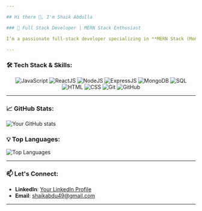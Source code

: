```yaml
---

## Hi there 👋, I'm Shaik Abdulla

### 🚀 Full Stack Developer | MERN Stack Enthusiast

I’m a passionate full-stack developer specializing in **MERN Stack (MongoDB, Express, React, Node)**. I have experience building scalable web applications and APIs from the ground up.

---
```


### 🛠 Tech Stack & Skills:

<div align="center">

<img src="https://img.shields.io/badge/-JavaScript-F7DF1E?logo=javascript&logoColor=black&style=for-the-badge" alt="JavaScript" /> 
<img src="https://img.shields.io/badge/-ReactJS-61DAFB?logo=react&logoColor=black&style=for-the-badge" alt="ReactJS" /> 
<img src="https://img.shields.io/badge/-NodeJS-339933?logo=node.js&logoColor=white&style=for-the-badge" alt="NodeJS" /> 
<img src="https://img.shields.io/badge/-ExpressJS-000000?logo=express&logoColor=white&style=for-the-badge" alt="ExpressJS" /> 
<img src="https://img.shields.io/badge/-MongoDB-47A248?logo=mongodb&logoColor=white&style=for-the-badge" alt="MongoDB" /> 
<img src="https://img.shields.io/badge/-SQL-4479A1?logo=postgresql&logoColor=white&style=for-the-badge" alt="SQL" /> 
<img src="https://img.shields.io/badge/-HTML-E34F26?logo=html5&logoColor=white&style=for-the-badge" alt="HTML" /> 
<img src="https://img.shields.io/badge/-CSS-1572B6?logo=css3&logoColor=white&style=for-the-badge" alt="CSS" /> 
<img src="https://img.shields.io/badge/-Git-F05032?logo=git&logoColor=white&style=for-the-badge" alt="Git" /> 
<img src="https://img.shields.io/badge/-GitHub-181717?logo=github&logoColor=white&style=for-the-badge" alt="GitHub" /> 

</div>

---

### 📈 GitHub Stats:
![Your GitHub stats](https://github-readme-stats.vercel.app/api?username=yourusername&show_icons=true&theme=radical)

### 💡 Top Languages:
![Top Languages](https://github-readme-stats.vercel.app/api/top-langs/?username=yourusername&layout=compact&theme=radical)

---

### 📫 Let's Connect:
- **LinkedIn**: [Your LinkedIn Profile](https://linkedin.com/in/yourusername)
- **Email**: shaikabdu49@gmail.com

---
